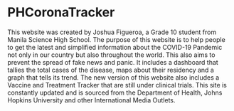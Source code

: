 # PHCoronaTracker

This website was created by Joshua Figueroa, a Grade 10 student from Manila Science High School.
                                The purpose of this website is to help people to get the latest and simplified information about the COVID-19 Pandemic not only in our country but also throughout
                                the world. This also aims to prevent the spread of fake news and panic. It includes a dashboard that tallies the total cases of the disease, maps about their 
                                residency and a graph that tells its trend. The new version of this website also includes a Vaccine and Treatment Tracker that are still under clinical trials. 
                                This site is constantly updated and is sourced from the Department of Health, Johns Hopkins University and other International Media Outlets.
